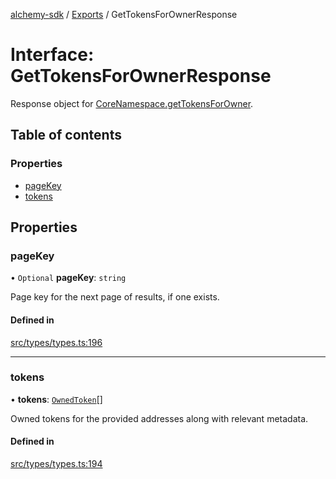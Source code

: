 [alchemy-sdk](../README.md) / [Exports](../modules.md) / GetTokensForOwnerResponse

# Interface: GetTokensForOwnerResponse

Response object for [CoreNamespace.getTokensForOwner](../classes/CoreNamespace.md#gettokensforowner).

## Table of contents

### Properties

- [pageKey](GetTokensForOwnerResponse.md#pagekey)
- [tokens](GetTokensForOwnerResponse.md#tokens)

## Properties

### pageKey

• `Optional` **pageKey**: `string`

Page key for the next page of results, if one exists.

#### Defined in

[src/types/types.ts:196](https://github.com/alchemyplatform/alchemy-sdk-js/blob/5cfa150/src/types/types.ts#L196)

___

### tokens

• **tokens**: [`OwnedToken`](OwnedToken.md)[]

Owned tokens for the provided addresses along with relevant metadata.

#### Defined in

[src/types/types.ts:194](https://github.com/alchemyplatform/alchemy-sdk-js/blob/5cfa150/src/types/types.ts#L194)
